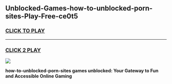 
## Unblocked-Games-how-to-unblocked-porn-sites-Play-Free-ce0t5
<h3>
<a href="https://premium76.site?title=how-to-unblocked-porn-sites&ref=21A">CLICK TO PLAY</a></h3>
<hr>

<h3>
<a href="https://premium76.site?title=how-to-unblocked-porn-sites&ref=21A">CLICK 2 PLAY</a>
  
</h3>

<a href="https://premium76.site?title=how-to-unblocked-porn-sites&ref=21A"><img src="https://clearcache.store/games.png"></a>


**how-to-unblocked-porn-sites games unblocked: Your Gateway to Fun and Accessible Online Gaming**
